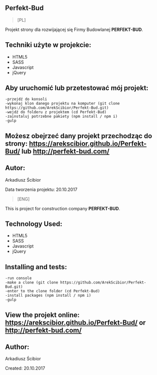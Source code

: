 ## Perfekt-Bud

> [PL]

Projekt strony dla rozwijającej się Firmy Budowlanej **PERFEKT-BUD**.

## Techniki użyte w projekcie:

- HTML5
- SASS
- Javascript
- jQuery


## Aby uruchomić lub przetestować mój projekt:

```
-przejdź do konsoli
-wykonaj klon danego projektu na komputer (git clone https://github.com/ArekScibior/Perfekt-Bud.git)
-wejdź do folderu z projektem (cd Perfekt-Bud)
-zainstaluj potrzebne pakiety (npm install / npm i)
-gulp
```

## Możesz obejrzeć dany projekt przechodząc do strony: https://arekscibior.github.io/Perfekt-Bud/ lub http://perfekt-bud.com/


## Autor:
Arkadiusz Ścibior

Data tworzenia projektu: 20.10.2017


> [ENG]

This is project for construction company **PERFEKT-BUD**.


## Technology Used:

- HTML5
- SASS
- Javascript
- jQuery


## Installing and tests:

```
-run console
-make a clone (git clone https://github.com/ArekScibior/Perfekt-Bud.git)
-enter to the clone folder (cd Perfekt-Bud)
-install packages (npm install / npm i)
-gulp
```


## View the projekt online: https://arekscibior.github.io/Perfekt-Bud/ or http://perfekt-bud.com/


## Author:
Arkadiusz Ścibior

Created: 20.10.2017

